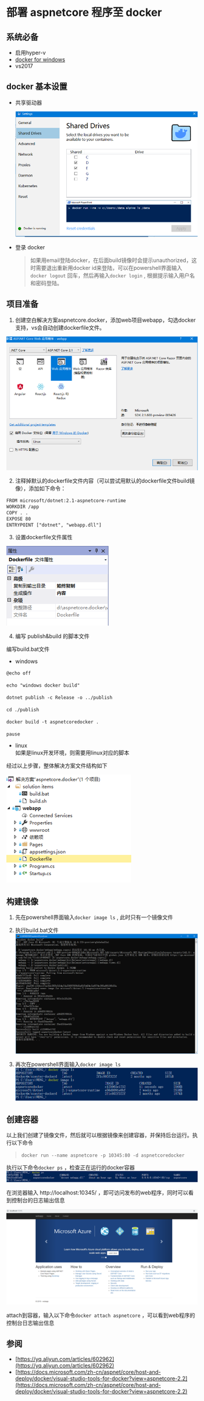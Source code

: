 # 部署 aspnetcore 程序至 docker

## 系统必备

- 启用hyper-v
- [docker for windows](https://docs.docker.com/docker-for-windows/install/)
- vs2017

## docker 基本设置

- 共享驱动器  

  ![image lost](./content/捕获03.PNG)

- 登录 docker  
  > 如果用email登陆docker，在后面build镜像时会提示unauthorized，这时需要退出重新用docker id来登陆，可以在powershell界面输入`docker logout` 回车，然后再输入`docker login` , 根据提示输入用户名和密码登陆。

## 项目准备

1. 创建空白解决方案aspnetcore.docker，添加web项目webapp，勾选docker支持，vs会自动创建dockerfile文件。

  ![image lost](./content/捕获04.PNG)

2. 注释掉默认的dockerfile文件内容（可以尝试用默认的dockerfile文件build镜像），添加如下命令：

```code
FROM microsoft/dotnet:2.1-aspnetcore-runtime
WORKDIR /app
COPY . .
EXPOSE 80
ENTRYPOINT ["dotnet", "webapp.dll"]
```

3. 设置dockerfile文件属性

![image lost](./content/捕获05.PNG)

4. 编写 publish&build 的脚本文件

编写build.bat文件

- windows

```code
@echo off

echo "windows docker build"

dotnet publish -c Release -o ../publish

cd ./publish

docker build -t aspnetcoredocker .

pause
```
 
- linux  
  如果是linux开发环境，则需要用linux对应的脚本

经过以上步骤，整体解决方案文件结构如下

![image lost](./content/捕获06.PNG)

## 构建镜像

1. 先在powershell界面输入`docker image ls` ,  此时只有一个镜像文件

2. 执行build.bat文件
   ![image lost](./content/捕获01.PNG)

3. 再次在powershell界面输入`docker image ls`  
   ![image lost](./content/捕获02.PNG)

## 创建容器

  以上我们创建了镜像文件，然后就可以根据镜像来创建容器，并保持后台运行。执行以下命令  
  > `docker run --name aspnetcore -p 10345:80 -d aspnetcoredocker`

  执行以下命令`docker ps` ，检查正在运行的docker容器
   ![image lost](./content/捕获07.PNG)

  在浏览器输入 http://localhost:10345/ ，即可访问发布的web程序，同时可以看到控制台的日志输出信息

  ![image lost](./content/捕获08.PNG)

  attach到容器，输入以下命令`docker attach aspnetcore` ，可以看到web程序的控制台日志输出信息

## 参阅

- [https://yq.aliyun.com/articles/602962](https://yq.aliyun.com/articles/602962)
- [https://docs.microsoft.com/zh-cn/aspnet/core/host-and-deploy/docker/visual-studio-tools-for-docker?view=aspnetcore-2.2](https://docs.microsoft.com/zh-cn/aspnet/core/host-and-deploy/docker/visual-studio-tools-for-docker?view=aspnetcore-2.2)